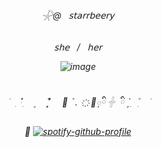 

<h6 align="center">
 𓇻@‎ ‎ ‎ 𝗌𝗍𝖺𝗋𝗋𝖻𝖾𝖾𝗋𝗒

 <h6 align="center">
 𝗌𝗁𝖾   ‎ ‎  /  ‎ ‎   𝗁𝖾𝗋

![image](https://cdn.discordapp.com/attachments/1394835939809034320/1419014454531592223/IMG_4060.gif?ex=68d037b1&is=68cee631&hm=e8d98dd827904cf2ff71f1a3d7798c1706f9c37b6746a33b0869ce70cea5c1b8&)

<h6 align="center">
࣪⠀ ִ‎   ۫   ּ  ֗  ִ  ‎ ‎   ۪ ‎ ‎ ‎  ⠀̥̾͒‎  ‎ ‎  ‎  ‎          🐏 ۫  ‎ .‎  ㅤ҉ ⃘᰷᰷ི‎  𓏶       ‎       ི ۪‎    ִ     ֗ ִ ۫‎    ִ‎ ‎   ‎ ‎    ࣪  

🤍 [![spotify-github-profile](https://spotify-github-profile.kittinanx.com/api/view?uid=nc2xu7jzn4t26bh1k2ljmaeky&cover_image=true&theme=natemoo-re&show_offline=false&background_color=121212&interchange=false&bar_color=53b14f&bar_color_cover=false)](https://github.com/kittinan/spotify-github-profile)

